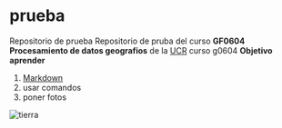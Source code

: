 # prueba
Repositorio de prueba
Repositorio de pruba del curso __GF0604 Procesamiento de datos geografios__ de la [UCR](https://www.ucr.ac.cr/)
curso g0604
__Objetivo aprender__
1. [Markdown](https://www.markdowntutorial.com/)
2. usar comandos
3. poner fotos

![tierra](https://upload.wikimedia.org/wikipedia/commons/thumb/1/1f/As08-16-2593.jpg/280px-As08-16-2593.jpg)

